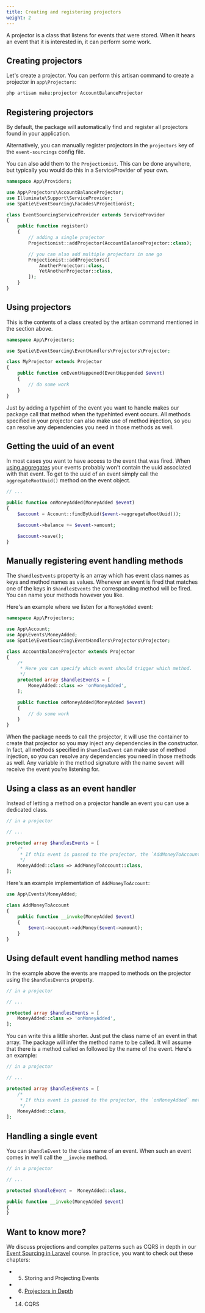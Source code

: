 ```yaml
---
title: Creating and registering projectors
weight: 2
---
```


A projector is a class that listens for events that were stored. When it hears an event that it is interested in, it can perform some work.

## Creating projectors

Let's create a projector. You can perform this artisan command to create a projector in `app\Projectors`:

```php
php artisan make:projector AccountBalanceProjector
```

## Registering projectors

By default, the package will automatically find and register all projectors found in your application.

Alternatively, you can manually register projectors in the `projectors` key of the `event-sourcings` config file.

You can also add them to the `Projectionist`. This can be done anywhere, but typically you would do this in a ServiceProvider of your own.

```php
namespace App\Providers;

use App\Projectors\AccountBalanceProjector;
use Illuminate\Support\ServiceProvider;
use Spatie\EventSourcing\Facades\Projectionist;

class EventSourcingServiceProvider extends ServiceProvider
{
    public function register()
    {
        // adding a single projector
        Projectionist::addProjector(AccountBalanceProjector::class);

        // you can also add multiple projectors in one go
        Projectionist::addProjectors([
            AnotherProjector::class,
            YetAnotherProjector::class,
        ]);
    }
}
```

## Using projectors

This is the contents of a class created by the artisan command mentioned in the section above.

```php
namespace App\Projectors;

use Spatie\EventSourcing\EventHandlers\Projectors\Projector;

class MyProjector extends Projector
{
    public function onEventHappened(EventHappended $event)
    {
        // do some work
    }
}
```

Just by adding a typehint of the event you want to handle makes our package call that method when the typehinted event occurs. All methods specified in your projector can also make use of method injection, so you can resolve any dependencies you need in those methods as well.

## Getting the uuid of an event

In most cases you want to have access to the event that was fired. When [using aggregates](/laravel-event-sourcing/v7/using-aggregates/writing-your-first-aggregate) your events probably won't contain the uuid associated with that event. To get to the uuid of an event simply call the `aggregateRootUuid()` method on the event object.

```php
// ...

public function onMoneyAdded(MoneyAdded $event)
{
    $account = Account::findByUuid($event->aggregateRootUuid());

    $account->balance += $event->amount;

    $account->save();
}
```

## Manually registering event handling methods

The `$handlesEvents` property is an array which has event class names as keys and method names as values. Whenever an event is fired that matches one of the keys in `$handlesEvents` the corresponding method will be fired. You can name your methods however you like.

Here's an example where we listen for a `MoneyAdded` event:

```php
namespace App\Projectors;

use App\Account;
use App\Events\MoneyAdded;
use Spatie\EventSourcing\EventHandlers\Projectors\Projector;

class AccountBalanceProjector extends Projector
{
    /*
     * Here you can specify which event should trigger which method.
     */
    protected array $handlesEvents = [
        MoneyAdded::class => 'onMoneyAdded',
    ];

    public function onMoneyAdded(MoneyAdded $event)
    {
        // do some work
    }
}
```

When the package needs to call the projector, it will use the container to create that projector so you may inject any dependencies in the constructor. In fact, all methods specified in `$handlesEvent` can make use of method injection, so you can resolve any dependencies you need in those methods as well. Any variable in the method signature with the name `$event` will receive the event you're listening for.

## Using a class as an event handler

Instead of letting a method on a projector handle an event you can use a dedicated class.

```php
// in a projector

// ...

protected array $handlesEvents = [
    /*
     * If this event is passed to the projector, the `AddMoneyToAccount` class will be called.
     */
    MoneyAdded::class => AddMoneyToAccount::class,
];
```

Here's an example implementation of `AddMoneyToAccount`:

```php
use App\Events\MoneyAdded;

class AddMoneyToAccount
{
    public function __invoke(MoneyAdded $event)
    {
        $event->account->addMoney($event->amount);
    }
}
```

## Using default event handling method names

In the example above the events are mapped to methods on the projector using the `$handlesEvents` property.

```php
// in a projector

// ...

protected array $handlesEvents = [
    MoneyAdded::class => 'onMoneyAdded',
];
```

You can write this a little shorter. Just put the class name of an event in that array. The package will infer the method name to be called. It will assume that there is a method called `on` followed by the name of the event. Here's an example:

```php
// in a projector

// ...

protected array $handlesEvents = [
    /*
     * If this event is passed to the projector, the `onMoneyAdded` method will be called.
     */
    MoneyAdded::class,
];
```

## Handling a single event

You can `$handleEvent` to the class name of an event. When such an event comes in we'll call the `__invoke` method.

```php
// in a projector

// ...

protected $handleEvent =  MoneyAdded::class,

public function __invoke(MoneyAdded $event)
{
}
```

## Want to know more?

We discuss projections and complex patterns such as CQRS in depth in our [Event Sourcing in Laravel](https://event-sourcing-laravel.com/) course. In practice, you want to check out these chapters:

- 05. Storing and Projecting Events
- 06. [Projectors in Depth](https://event-sourcing-laravel.com/projectors-in-depth)
- 14. CQRS
